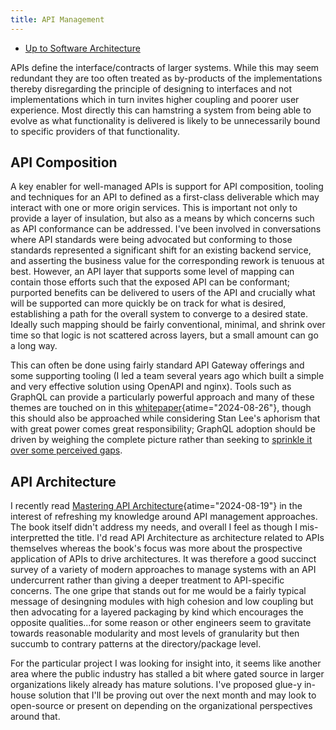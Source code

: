 ```yaml
---
title: API Management
---
```


- [Up to Software Architecture](software_architecture)

APIs define the interface/contracts of larger systems. While this may seem
redundant they are too often treated as by-products of the implementations
thereby disregarding the principle of designing to interfaces and not
implementations which in turn invites higher coupling and poorer user experience.
Most directly this can hamstring a system from being able to evolve as
what functionality is delivered is likely to be unnecessarily bound to
specific providers of that functionality.

## API Composition

A key enabler for well-managed APIs is support for API composition, tooling and
techniques for an API to defined as a first-class deliverable which may interact
with one or more origin services. This is important not only to provide a layer
of insulation, but also as a means by which concerns such as API conformance
can be addressed. I've been involved in conversations where API
standards were being advocated but conforming to those standards represented
a significant shift for an existing backend service, and asserting the
business value for the corresponding rework is tenuous at best. However, an API layer
that supports some level of mapping can contain those efforts such that the
exposed API can be conformant; purported benefits can be delivered to users of
the API and crucially what will be supported can more quickly be on track
for what is desired, establishing a path for the overall system to converge to
a desired state. Ideally such mapping should be fairly conventional, minimal,
and shrink over time so that logic is not scattered across layers,
but a small amount can go a long way.

This can often be done using fairly standard API Gateway offerings and some
supporting tooling (I led a team several years ago which built a simple and very effective
solution using OpenAPI and nginx). Tools such as GraphQL can provide a particularly
powerful approach and many of these themes are touched on in this
[whitepaper](https://www.apollographql.com/resources/e-book/design-a-resilient-api-strategy-with-graphql "Design a Resilient API Strategy with GraphQL"){atime="2024-08-26"},
though this should also be approached while considering Stan Lee's aphorism
that with great power comes great responsibility; GraphQL adoption should be
driven by weighing the complete picture rather than seeking to
[sprinkle it over some perceived gaps](technology_is_a_tool_not_a_solution).

## API Architecture

I recently read
[Mastering API Architecture](https://www.oreilly.com/library/view/mastering-api-architecture/9781492090625/ "Mastering API Architecture [Book]"){atime="2024-08-19"}
in the interest of refreshing my knowledge around API management approaches.
The book itself didn't address my needs, and overall I feel as though I mis-interpretted
the title. I'd read API Architecture as architecture related to APIs themselves
whereas the book's focus was more about the prospective application of APIs to
drive architectures. It was therefore a good succinct survey of a variety of
modern approaches to manage systems with an API undercurrent rather than giving
a deeper treatment to API-specific concerns. The one gripe that stands out for
me would be a fairly typical message of desingning modules with high cohesion and
low coupling but then advocating for a layered packaging by kind which encourages
the opposite qualities...for some reason or other engineers seem to gravitate
towards reasonable modularity and most levels of granularity but then succumb to
contrary patterns at the directory/package level.

For the particular project I was looking for insight into, it seems like another
area where the public industry has stalled a bit where gated source in larger
organizations likely already has mature solutions. I've proposed glue-y
in-house solution that I'll be proving out over the next month and may look
to open-source or present on depending on the organizational perspectives around that.

